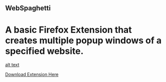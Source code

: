 ## WebSpaghetti

# A basic Firefox Extension that creates multiple popup windows of a specified website.

[alt text]([https://ibb.co/Hp1p9PsB](https://i.ibb.co/YTYTVdMP/Webspaghetti.png))

[Download Extension Here](https://addons.mozilla.org/en-US/firefox/addon/webspaghetti/?utm_source=addons.mozilla.org&utm_medium=referral&utm_content=search)
